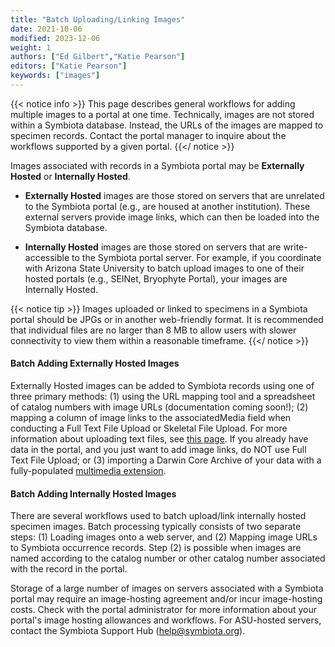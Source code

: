 ```yaml
---
title: "Batch Uploading/Linking Images"
date: 2021-10-06
modified: 2023-12-06
weight: 1
authors: ["Ed Gilbert","Katie Pearson"]
editors: ["Katie Pearson"]
keywords: ["images"]
---
```


{{< notice info >}}
  This page describes general workflows for adding multiple images to a portal at one time. Technically, images are not stored within a Symbiota database. Instead, the URLs of the images are mapped to specimen records. Contact the portal manager to inquire about the workflows supported by a given portal.
{{</ notice >}}

Images associated with records in a Symbiota portal may be **Externally Hosted** or **Internally Hosted**.

* **Externally Hosted** images are those stored on servers that are unrelated to the Symbiota portal (e.g., are housed at another institution). These external servers provide image links, which can then be loaded into the Symbiota database.

* **Internally Hosted** images are those stored on servers that are write-accessible to the Symbiota portal server. For example, if you coordinate with Arizona State University to batch upload images to one of their hosted portals (e.g., SEINet, Bryophyte Portal), your images are Internally Hosted.

{{< notice tip >}}
  Images uploaded or linked to specimens in a Symbiota portal should be JPGs or in another web-friendly format. It is recommended that individual files are no larger than 8 MB to allow users with slower connectivity to view them within a reasonable timeframe.
{{</ notice >}}

#### Batch Adding Externally Hosted Images

Externally Hosted images can be added to Symbiota records using one of three primary methods: (1) using the URL mapping tool and a spreadsheet of catalog numbers with image URLs (documentation coming soon!); (2) mapping a column of image links to the associatedMedia field when conducting a Full Text File Upload or Skeletal File Upload. For more information about uploading text files, see <a href=https://biokic.github.io/symbiota-docs/coll_manager/upload/>this page</a>. If you already have data in the portal, and you just want to add image links, do NOT use Full Text File Upload; or (3) importing a Darwin Core Archive of your data with a fully-populated <a href=https://rs.gbif.org/extension/gbif/1.0/multimedia.xml target=_blank>multimedia extension</a>.

#### Batch Adding Internally Hosted Images

There are several workflows used to batch upload/link internally hosted specimen images. Batch processing typically consists of two separate steps: (1) Loading images onto a web server, and (2) Mapping image URLs to Symbiota occurrence records. Step (2) is possible when images are named according to the catalog number or other catalog number associated with the record in the portal.

Storage of a large number of images on servers associated with a Symbiota portal may require an image-hosting agreement and/or incur image-hosting costs. Check with the portal administrator for more information about your portal's image hosting allowances and workflows. For ASU-hosted servers, contact the Symbiota Support Hub (help@symbiota.org).